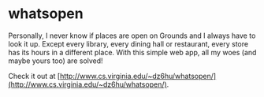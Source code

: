 # whatsopen
Personally, I never know if places are open on Grounds and I always have to look it up. Except every library, every dining hall or restaurant, every store has its hours in a different place. With this simple web app, all my woes (and maybe yours too) are solved!

Check it out at [http://www.cs.virginia.edu/~dz6hu/whatsopen/](http://www.cs.virginia.edu/~dz6hu/whatsopen/).
